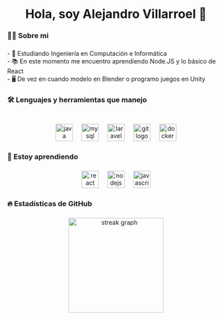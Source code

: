
<!--
**Alejandro-VH/Alejandro-VH** is a ✨ _special_ ✨ repository because its `README.md` (this file) appears on your GitHub profile.

Here are some ideas to get you started:

- 🔭 I’m currently working on ...
- 🌱 I’m currently learning ...
- 👯 I’m looking to collaborate on ...
- 🤔 I’m looking for help with ...
- 💬 Ask me about ...
- 📫 How to reach me: ...
- 😄 Pronouns: ...
- ⚡ Fun fact: ...
-->

<h1 align="center">Hola, soy Alejandro Villarroel 👋</h1>

###

<h3 align="left">👨‍💻  Sobre mi</h3>

###

<p align="left">- 🌱 Estudiando Ingeniería en Computación e Informática<br>- 📚 En este momento me encuentro aprendiendo Node.JS y lo básico de React<br>- 🖥️ De vez en cuando modelo en Blender o programo juegos en Unity</p>

###

<h3 align="left">🛠 Lenguajes y herramientas que manejo</h3>

###

<br clear="both">

<div align="center">
  <img src="https://skillicons.dev/icons?i=java" height="40" alt="java logo"  />
  <img width="12" />
  <img src="https://skillicons.dev/icons?i=mysql" height="40" alt="mysql logo"  />
  <img width="12" />
  <img src="https://skillicons.dev/icons?i=laravel" height="40" alt="laravel logo"  />
  <img width="12" />
  <img src="https://skillicons.dev/icons?i=git" height="40" alt="git logo"  />
  <img width="12" />
  <img src="https://skillicons.dev/icons?i=docker" height="40" alt="docker logo"  />
</div>

###

<h3 align="left">🧩 Estoy aprendiendo</h3>

###

<div align="center">
  <img src="https://skillicons.dev/icons?i=react" height="40" alt="react logo"  />
  <img width="12" />
  <img src="https://skillicons.dev/icons?i=express" height="40" alt="nodejs logo"  />
  <img width="12" />
  <img src="https://skillicons.dev/icons?i=js" height="40" alt="javascript logo"  />
</div>

###

<h3 align="left">🔥   Estadísticas de GitHub</h3>

###

<div align="center">
  <img src="https://streak-stats.demolab.com?user=Alejandro-VH&locale=es&mode=daily&theme=dark&hide_border=false&border_radius=5&order=3" height="220" alt="streak graph"  />
</div>

###
